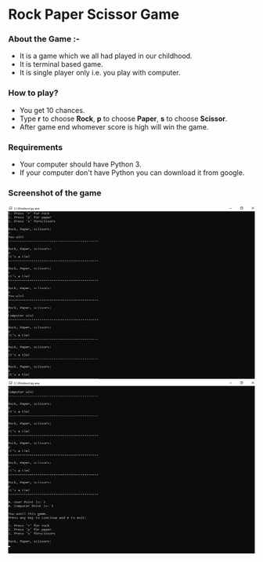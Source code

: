 # Rock Paper Scissor Game
### About the Game :-
- It is a game which we all had played in our childhood.
- It is terminal based game.
- It is single player only i.e. you play with computer.

### How to play?
- You get 10 chances.
- Type **r** to choose **Rock**, **p** to choose **Paper**, **s** to choose **Scissor**.
- After game end whomever score is high will win the game.

### Requirements
- Your computer should have Python 3.
- If your computer don't have Python you can download it from google.

### Screenshot of the game
![Game Image 1](game_img1.png)
![Game Image 2](game_img2.png)
